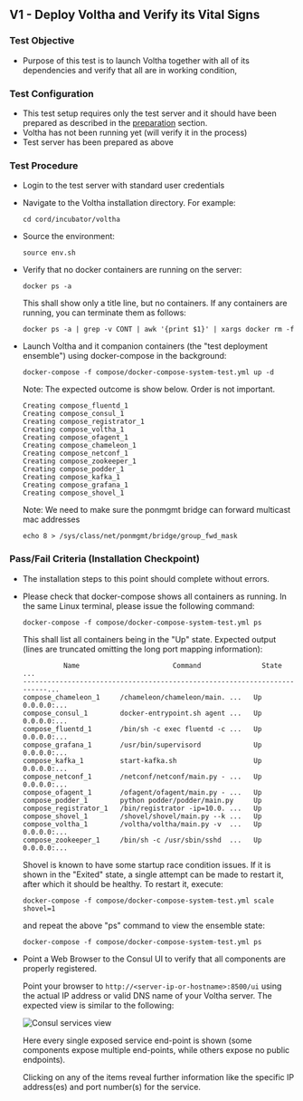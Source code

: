 ## V1 - Deploy Voltha and Verify its Vital Signs

### Test Objective

* Purpose of this test is to launch Voltha together with all of its dependencies
 and verify that all are in working condition,

### Test Configuration

* This test setup requires only the test server and it should have been prepared
 as described in the [preparation](preparations.md) section.
* Voltha has not been running yet (will verify it in the process)
* Test server has been prepared as above

### Test Procedure

* Login to the test server with standard user credentials
* Navigate to the Voltha installation directory. For example:
    
  ```
  cd cord/incubator/voltha
  ```

* Source the environment:
  
  ```
  source env.sh
  ```
  
* Verify that no docker containers are running on the server:
  
  ```
  docker ps -a
  ```
  
  This shall show only a title line, but no containers. If any containers
  are running, you can terminate them as follows:
  
  ```
  docker ps -a | grep -v CONT | awk '{print $1}' | xargs docker rm -f
  ```
 
* Launch Voltha and it companion containers (the "test deployment ensemble")
 using docker-compose in the background:
  
  ```
  docker-compose -f compose/docker-compose-system-test.yml up -d
  ```
  
  Note: The expected outcome is show below. Order is not important.
  
  ```
  Creating compose_fluentd_1
  Creating compose_consul_1
  Creating compose_registrator_1
  Creating compose_voltha_1
  Creating compose_ofagent_1
  Creating compose_chameleon_1
  Creating compose_netconf_1
  Creating compose_zookeeper_1
  Creating compose_podder_1
  Creating compose_kafka_1
  Creating compose_grafana_1
  Creating compose_shovel_1
  ```

  Note: We need to make sure the ponmgmt bridge can forward multicast mac addresses

  ```
  echo 8 > /sys/class/net/ponmgmt/bridge/group_fwd_mask
  ```

### Pass/Fail Criteria (Installation Checkpoint)

* The installation steps to this point should complete without errors.
* Please check that docker-compose shows all containers as running.  In the same
Linux terminal, please issue the following command: 
    
  ```
  docker-compose -f compose/docker-compose-system-test.yml ps
  ```
  
  This shall list all containers being in the "Up" state. Expected output (lines are
  truncated omitting the long port mapping information):
  
  ```
            Name                       Command               State         ...
  -------------------------------------------------------------------------...
  compose_chameleon_1     /chameleon/chameleon/main. ...   Up      0.0.0.0:...
  compose_consul_1        docker-entrypoint.sh agent ...   Up      0.0.0.0:...
  compose_fluentd_1       /bin/sh -c exec fluentd -c ...   Up      0.0.0.0:...
  compose_grafana_1       /usr/bin/supervisord             Up      0.0.0.0:...
  compose_kafka_1         start-kafka.sh                   Up      0.0.0.0:...
  compose_netconf_1       /netconf/netconf/main.py - ...   Up      0.0.0.0:...
  compose_ofagent_1       /ofagent/ofagent/main.py - ...   Up
  compose_podder_1        python podder/podder/main.py     Up
  compose_registrator_1   /bin/registrator -ip=10.0. ...   Up
  compose_shovel_1        /shovel/shovel/main.py --k ...   Up
  compose_voltha_1        /voltha/voltha/main.py -v  ...   Up      0.0.0.0:...
  compose_zookeeper_1     /bin/sh -c /usr/sbin/sshd  ...   Up      0.0.0.0:...
  ```
  
  Shovel is known to have some startup race condition issues. If it is shown
  in the "Exited" state, a single attempt can be made to restart it, after which
  it should be healthy. To restart it, execute:
  
  ```
  docker-compose -f compose/docker-compose-system-test.yml scale shovel=1
  ```
  
  and repeat the above "ps" command to view the ensemble state:
  
  ```
  docker-compose -f compose/docker-compose-system-test.yml ps
  ```
  
* Point a Web Browser to the Consul UI to verify that all components are properly
registered. 

  Point your browser to ```http://<server-ip-or-hostname>:8500/ui```
using the actual IP address or valid DNS name of your Voltha
server. The expected view is similar to the following:

  ![Consul services view](./consul_sample_service_list.png "Consul screen displaying all service endpoints and
their health")

  Here every single exposed service end-point is shown (some components expose
  multiple end-points, while others expose no public endpoints).
    
  Clicking on any of the items reveal further information like the specific IP
  address(es) and port number(s) for the service.

